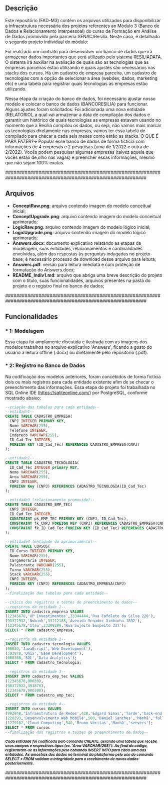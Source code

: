 ## Descrição ##

Este repositório (FAD-M3) contém os arquivos utilizados para disponibilizar a infraestrutura necessária dos projetos referentes ao Módulo 3 (Banco de Dados e Relacionamento Interpessoal) do curso de Formação em Análise de Dados promovido pela parceria SENAC/Resilia. Neste caso, é detalhado o segundo projeto individual do módulo:

Foi realizado um contrato para desenvolver um banco de dados que irá armazenar dados importantes que será utilizado pelo sistema RESILIADATA. O sistema irá auxiliar na avaliação de quais são as tecnologias que as empresas parceiras estão utilizando e quais ajustes são necessários nas stacks dos cursos. Há um cadastro de empresa parceira, um cadastro de tecnologias com a opção de selecionar a área (webdev, dados, marketing etc) e uma tabela para registrar quais tecnologias as empresas estão utilizando.

Nessa etapa da criação do banco de dados, foi necessário ajustar nosso modelo e colocar o banco de dados (BANCORESILIA) para funcionar. Alguns ajustes foram solicitados:
Foi adicionada uma nova entidade (RELATORIO), a qual vai armazenar a data de compilação dos
dados e garantir um histórico de quais tecnologias as
empresas estavam usando no momento que a Resilia
compilou os dados, ou seja, não vamos mais marcar
as tecnologias diretamente nas empresas, vamos ter
essa tabela de compilado para checar a cada seis
meses como estão as stacks.
O QUE É PARA FAZER?➔ Popular esse banco de dados de forma fictícia com
informações de 4 empresas e 2 pesquisas (uma de
1/2022 e outra de 2/2022). Vocês podem pesquisar
algumas empresas (talvez aquela que vocês estão de
olho nas vagas) e preencher essas informações,
mesmo que não sejam 100% exatas.


###########################################################################################################

## Arquivos ##

* **ConceptRaw.png**: arquivo contendo imagem do modelo conceitual inicial;
* **ConceptUpgrade.png**: arquivo contendo imagem do modelo conceitual aprimorado;
* **LogicRaw.png**: arquivo contendo imagem do modelo lógico inicial;
* **LogicUpgrade.png**: arquivo contendo imagem do modelo lógico aprimorado;
* **Answers.docx**: documento explicativo relatando as etapas da modelagem, suas entidades, relacionamentos e cardinalidades envolvidas, além das respostas às perguntas indagadas no projeto-base; é necessário processo de download desse arquivo para leitura;
* **Answers.pdf**: versão para leitura imediata e com proteção de formatação do Answers.docx;
* **README_Indiv1.md**: arquivo que abriga uma breve descrição do projeto com o título, suas funcionalidades, arquivos presentes na pasta do projeto e o registro final no banco de dados;


###########################################################################################################

## Funcionalidades ##

### * 1: Modelagem ###

Essa etapa foi amplamente discutida e ilustrada com as imagens dos modelos trabalhos no arquivo explicativo 'Answers', ficando a gosto do usuário a leitura offline (.docx) ou diretamente pelo repositório (.pdf).



### * 2: Registro no Banco de Dados ###

Na codificação dos modelos anteriores, foram concebidos de forma fictícia dois ou mais registros para cada entidade existente afim de se checar o preenchimento das informações. Essa etapa do projeto foi trabalhada no SQL Online IDE (https://sqliteonline.com/)  por PostgreSQL, conforme mostrado abaixo:

```sql
--criação das tabelas para cada entidade--
--entidade1--
CREATE TABLE CADASTRO_EMPRESA(
  CNPJ INTEGER PRIMARY KEY,
  Nome VARCHAR(255),
  Telefone INTEGER,
  Endereco VARCHAR(255),
  ID_Cad_Tec INTEGER,
  FOREIGN KEY (ID_Cad_Tec) REFERENCES CADASTRO_EMPRESA(CNPJ)
);

--entidade2--
CREATE TABLE CADASTRO_TECNOLOGIA(
  ID_Cad_Tec INTEGER primary KEY,
  Nome VARCHAR(255),
  Area VARCHAR(255),
  CNPJ INTEGER,
  FOREIGN Key (CNPJ) REFERENCES CADASTRO_TECNOLOGIA(ID_Cad_Tec)
);

--entidade3 (relacionamento promovido)--
CREATE TABLE CADASTRO_EMP_TEC(
  CNPJ INTEGER,
  ID_Cad_Tec INTEGER,
  CONSTRAINT pk_EMP_TEC PRIMARY KEY (CNPJ, ID_Cad_Tec),
  CONSTRAINT fk_CNPJ FOREIGN KEY (CNPJ) REFERENCES CADASTRO_EMPRESA(CNPJ),
  CONSTRAINT fk_ID_Cad_Tec FOREIGN KEY (ID_Cad_Tec) REFERENCES CADASTRO_TECNOLOGIA(ID_Cad_Tec)
);

--entidade4 (entidade do aprimoramento)--
CREATE TABLE CURSOS(
  ID_Curso INTEGER PRIMARY KEY,
  Nome VARCHAR(255),
  CargaHoraria INTEGER,
  Palestrante VARCHAR(255),
  Turno VARCHAR(255),
  Stack VARCHAR(255),
  CNPJ INTEGER,
  FOREIGN KEY (CNPJ) REFERENCES CADASTRO_EMPRESA(CNPJ) 
);
--finalização das tabelas para cada entidade--

--início dos registros e testes de preenchimento de dados--
--registros da entidade 1--
INSERT INTO cadastro_empresa VALUES
(12345670,'XP Investimentos',33344444,'Rua Fofolete da Silva 220'),
(98372932,'Nubank',33212188,'Avenida Senador Ximbinha 1892'),
(12345678,'Itaú',33388399,'Rua Sujeito Suspeito 337');
SELECT * FROM cadastro_empresa;

--registros da entidade 2--
INSERT INTO cadastro_tecnologia VALUES
(00030,'JavaScript','Web Development'),
(393878,'Unix','Game Development'),
(000300,'SQL','Data Analytics');
SELECT * FROM cadastro_tecnologia;

--registros da entidade 3--
INSERT INTO cadastro_emp_tec VALUES
(12345670,00030),
(98372932,393878),
(12345678,000300);
SELECT * FROM cadastro_emp_tec;

--registros da entidade 4--
INSERT INTO cursos VALUES
(993848,'Infraestrutura de Redes',430,'Edgard Simas','Tarde','back-end'),
(228293,'Desenvolvimento Web Mobile',500,'Daniel Sanches','Manhã','full-stack'),
(1279182,'Cloud Computing',540,'Bruno Veritas','Manhã','servers');
SELECT * FROM cursos
--finalização dos registros e testes de preenchimento de dados--
```

<sub>***Cada entidade foi codificada pelo comando CREATE, gerando uma tabela que recebe seus campos e respectivos tipos (ex. 'Area VARCHAR(255)'). Ao final do código, registraram-se as informações pelo comando INSERT INTO para cada uma das entidades. As amostras dos dados no terminal da plataforma pelo uso do comando SELECT * FROM validam a integridade para o recebimento de novos dados posteriormente.***</sub>


###########################################################################################################

